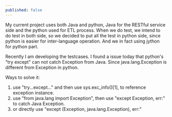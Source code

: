 ```yaml
---
published: false
---
```


My current project uses both Java and python, Java for the RESTful service side and the python used for ETL process. When we do test, we intend to do test in both side, so we decided to put all the test in python side, since python is easier for inter-language operation. And we in fact using jython for python part.

Recently I am developing the testcases. I found a issue today that python's "try except" can not catch Exception from Java. Since java.lang.Exception is different from Exception in python.

Ways to solve it:
1. use "try...except..." and then use sys.exc_info()[1], to reference exception instance.
2. use "from java.lang import Exception", then use "except Exception, err:" to catch Java Exception.
3. or directly use "except (Exception, java.lang.Exception), err:"